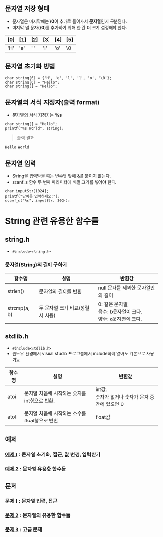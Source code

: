 ## 문자열 저장 형태
* 문자열은 마지막에는 **\0**이 추가로 들어가서 **문자열**인지 구분된다.  
* 마지막 널 문자(**\0**)를 추가하기 위해 한 칸 더 크게 설정해야 한다.

| [0] | [1] | [2] | [3] | [4] | [5] |
|-----|-----|-----|-----|-----|-----|
| 'H' | 'e' | 'l' | 'l' | 'o' | \0  |

## 문자열 초기화 방법
```
char string[6] = {'H', 'e', 'l', 'l', 'o', '\0'};
char string[6] = "Hello";
char string[] = "Hello";
```

## 문자열의 서식 지정자(출력 format)
* 문자열의 서식 지정자는 **%s**
```
char string[] = "Hello";
printf("%s World", string);
```

> 출력 결과
```
Hello World
```

## 문자열 입력
* String을 입력받을 때는 변수명 앞에 &를 붙이지 않는다.
* scanf_s 함수 두 번째 파라미터에 배열 크기를 넣어야 한다.
```
char inputStr[1024];
printf("단어를 입력하세요:");
scanf_s("%s", inputStr, 1024);
```

# String 관련 유용한 함수들

## string.h
* `#include<string.h>`  

### 문자열(String)의 길이 구하기
|함수명|설명|반환값|
|------|------|------|
|strlen()|문자열의 길이를 반환|null 문자를 제외한 문자열만의 길이|
|strcmp(a, b)|두 문자열 크기 비교(정렬 시 사용)|0: 같은 문자열<br> 음수: b문자열이 크다.<br>양수: a문자열이 크다.|

## stdlib.h
* `#include<stdlib.h>`
* 윈도우 환경에서 visual studio 프로그램에서 include하지 않아도 기본으로 사용 가능

|함수명|설명|반환값|
|------|------|------|
|atoi|문자열 처음에 시작되는 숫자를 int형으로 반환.|int값.<br> 숫자가 없거나 숫자가 문자 중간에 있으면 0|
|atof|문자열 처음에 시작되는 소수를 float형으로 반환|float값|

## 예제
### [예제 1](ex01/ex01.c) : 문자열 초기화, 접근, 값 변경, 입력받기
### [예제 2](ex02/ex02.c) : 문자열 유용한 함수들

## 문제
### [문제 1](quiz01) : 문자열 입력, 접근
### [문제 2](quiz02) : 문자열의 유용한 함수들
### [문제 3](quiz03) : 고급 문제
